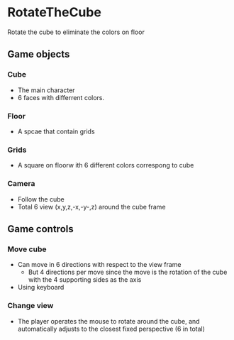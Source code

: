 # RotateTheCube
Rotate the cube to eliminate the colors on floor

## Game objects

### Cube
- The main character
- 6 faces with differrent colors.
### Floor
- A spcae that contain grids
### Grids
- A square on floorw ith 6 different colors correspong to cube
### Camera
- Follow the cube
- Total 6 view (x,y,z,-x,-y-,z) around the cube frame

## Game controls

### Move cube
- Can move in 6 directions with respect to the view frame
    - But 4 directions per move since the move is the rotation of the cube with the 4 supporting sides as the axis
- Using keyboard
### Change view
- The player operates the mouse to rotate around the cube, and automatically adjusts to the closest fixed perspective (6 in total)

